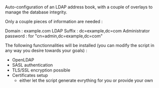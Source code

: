 Auto-configuration of an LDAP address book, with a couple of overlays to manage
the database integrity.

Only a couple pieces of information are needed :

  Domain                  :   example.com
  LDAP Suffix             :   dc=example,dc=com
  Administrator password  :   for "cn=admin,dc=example,dc=com"

The following functionnalities will be installed (you can modify the script in
any way you desire towards your goals) :
  * OpenLDAP
  * SASL authentication
  * TLS/SSL encryption possible
  * Certificates setup
    * either let the script generate evrything for you or provide your own

